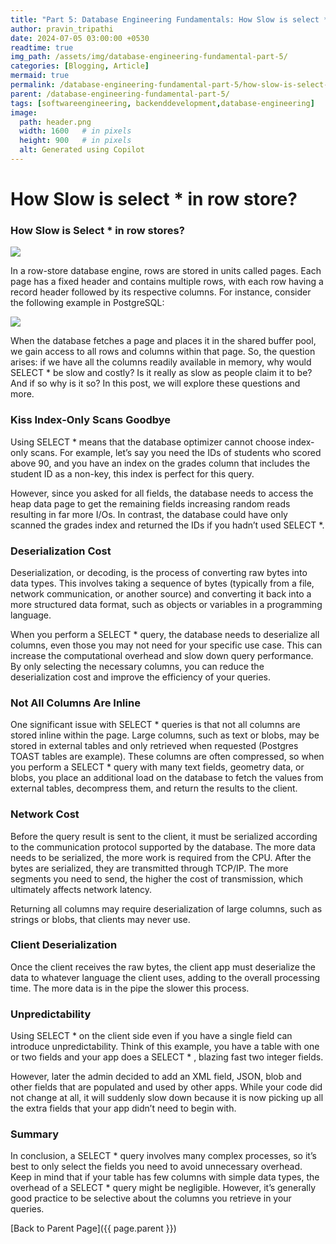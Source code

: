 ```yaml
---
title: "Part 5: Database Engineering Fundamentals: How Slow is select * in row store"
author: pravin_tripathi
date: 2024-07-05 03:00:00 +0530
readtime: true
img_path: /assets/img/database-engineering-fundamental-part-5/
categories: [Blogging, Article]
mermaid: true
permalink: /database-engineering-fundamental-part-5/how-slow-is-select-in-row-store/
parent: /database-engineering-fundamental-part-5/
tags: [softwareengineering, backenddevelopment,database-engineering]
image:
  path: header.png
  width: 1600   # in pixels
  height: 900   # in pixels
  alt: Generated using Copilot
---
```

# How Slow is select * in row store?

### How Slow is Select * in row stores?

![](2024-03-20_17-26-30-7f5136634d34e8e848be026eef2adaeb.png)

In a row-store database engine, rows are stored in units called pages. Each page has a fixed header and contains multiple rows, with each row having a record header followed by its respective columns. For instance, consider the following example in PostgreSQL:

![](2024-03-20_17-26-31-4b709a82d858aecf507336eac0eebba2.png)

When the database fetches a page and places it in the shared buffer pool, we gain access to all rows and columns within that page. So, the question arises: if we have all the columns readily available in memory, why would SELECT * be slow and costly? Is it really as slow as people claim it to be? And if so why is it so? In this post, we will explore these questions and more.

### **Kiss Index-Only Scans Goodbye**

Using SELECT * means that the database optimizer cannot choose index-only scans. For example, let’s say you need the IDs of students who scored above 90, and you have an index on the grades column that includes the student ID as a non-key, this index is perfect for this query.

However, since you asked for all fields, the database needs to access the heap data page to get the remaining fields increasing random reads resulting in far more I/Os. In contrast, the database could have only scanned the grades index and returned the IDs if you hadn’t used SELECT *.

### **Deserialization Cost**

Deserialization, or decoding, is the process of converting raw bytes into data types. This involves taking a sequence of bytes (typically from a file, network communication, or another source) and converting it back into a more structured data format, such as objects or variables in a programming language.

When you perform a SELECT * query, the database needs to deserialize all columns, even those you may not need for your specific use case. This can increase the computational overhead and slow down query performance. By only selecting the necessary columns, you can reduce the deserialization cost and improve the efficiency of your queries.

### **Not All Columns Are Inline**

One significant issue with SELECT * queries is that not all columns are stored inline within the page. Large columns, such as text or blobs, may be stored in external tables and only retrieved when requested (Postgres TOAST tables are example). These columns are often compressed, so when you perform a SELECT * query with many text fields, geometry data, or blobs, you place an additional load on the database to fetch the values from external tables, decompress them, and return the results to the client.

### **Network Cost**

Before the query result is sent to the client, it must be serialized according to the communication protocol supported by the database. The more data needs to be serialized, the more work is required from the CPU. After the bytes are serialized, they are transmitted through TCP/IP. The more segments you need to send, the higher the cost of transmission, which ultimately affects network latency.

Returning all columns may require deserialization of large columns, such as strings or blobs, that clients may never use.

### **Client Deserialization**

Once the client receives the raw bytes, the client app must deserialize the data to whatever language the client uses, adding to the overall processing time. The more data is in the pipe the slower this process.

### **Unpredictability**

Using SELECT * on the client side even if you have a single field can introduce unpredictability. Think of this example, you have a table with one or two fields and your app does a SELECT * , blazing fast two integer fields.

However, later the admin decided to add an XML field, JSON, blob and other fields that are populated and used by other apps. While your code did not change at all, it will suddenly slow down because it is now picking up all the extra fields that your app didn’t need to begin with.

### **Summary**

In conclusion, a SELECT * query involves many complex processes, so it’s best to only select the fields you need to avoid unnecessary overhead. Keep in mind that if your table has few columns with simple data types, the overhead of a SELECT * query might be negligible. However, it’s generally good practice to be selective about the columns you retrieve in your queries.

[Back to Parent Page]({{ page.parent }})